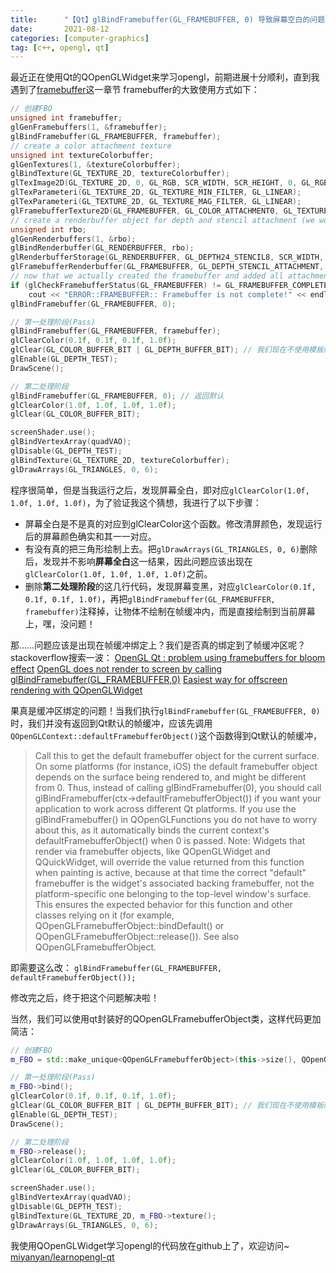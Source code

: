 ```yaml
---
title:      "【Qt】glBindFramebuffer(GL_FRAMEBUFFER, 0) 导致屏幕空白的问题"
date:       2021-08-12
categories: [computer-graphics]
tag: [c++, opengl, qt]
---
```


最近正在使用Qt的QOpenGLWidget来学习opengl，前期进展十分顺利，直到我遇到了[framebuffer](https://learnopengl.com/Advanced-OpenGL/Framebuffers)这一章节
framebuffer的大致使用方式如下：

```c++
// 创建FBO
unsigned int framebuffer;
glGenFramebuffers(1, &framebuffer);
glBindFramebuffer(GL_FRAMEBUFFER, framebuffer);
// create a color attachment texture
unsigned int textureColorbuffer;
glGenTextures(1, &textureColorbuffer);
glBindTexture(GL_TEXTURE_2D, textureColorbuffer);
glTexImage2D(GL_TEXTURE_2D, 0, GL_RGB, SCR_WIDTH, SCR_HEIGHT, 0, GL_RGB, GL_UNSIGNED_BYTE, NULL);
glTexParameteri(GL_TEXTURE_2D, GL_TEXTURE_MIN_FILTER, GL_LINEAR);
glTexParameteri(GL_TEXTURE_2D, GL_TEXTURE_MAG_FILTER, GL_LINEAR);
glFramebufferTexture2D(GL_FRAMEBUFFER, GL_COLOR_ATTACHMENT0, GL_TEXTURE_2D, textureColorbuffer, 0);
// create a renderbuffer object for depth and stencil attachment (we won't be sampling these)
unsigned int rbo;
glGenRenderbuffers(1, &rbo);
glBindRenderbuffer(GL_RENDERBUFFER, rbo);
glRenderbufferStorage(GL_RENDERBUFFER, GL_DEPTH24_STENCIL8, SCR_WIDTH, SCR_HEIGHT); // use a single renderbuffer object for both a depth AND stencil buffer.
glFramebufferRenderbuffer(GL_FRAMEBUFFER, GL_DEPTH_STENCIL_ATTACHMENT, GL_RENDERBUFFER, rbo); // now actually attach it
// now that we actually created the framebuffer and added all attachments we want to check if it is actually complete now
if (glCheckFramebufferStatus(GL_FRAMEBUFFER) != GL_FRAMEBUFFER_COMPLETE)
    cout << "ERROR::FRAMEBUFFER:: Framebuffer is not complete!" << endl;
glBindFramebuffer(GL_FRAMEBUFFER, 0);

// 第一处理阶段(Pass)
glBindFramebuffer(GL_FRAMEBUFFER, framebuffer);
glClearColor(0.1f, 0.1f, 0.1f, 1.0f);
glClear(GL_COLOR_BUFFER_BIT | GL_DEPTH_BUFFER_BIT); // 我们现在不使用模板缓冲
glEnable(GL_DEPTH_TEST);
DrawScene();    

// 第二处理阶段
glBindFramebuffer(GL_FRAMEBUFFER, 0); // 返回默认
glClearColor(1.0f, 1.0f, 1.0f, 1.0f); 
glClear(GL_COLOR_BUFFER_BIT);

screenShader.use();  
glBindVertexArray(quadVAO);
glDisable(GL_DEPTH_TEST);
glBindTexture(GL_TEXTURE_2D, textureColorbuffer);
glDrawArrays(GL_TRIANGLES, 0, 6);  
```

程序很简单，但是当我运行之后，发现屏幕全白，即对应```glClearColor(1.0f, 1.0f, 1.0f, 1.0f)```，为了验证我这个猜想，我进行了以下步骤：

* 屏幕全白是不是真的对应到glClearColor这个函数。修改清屏颜色，发现运行后的屏幕颜色确实和其一一对应。
* 有没有真的把三角形绘制上去。把```glDrawArrays(GL_TRIANGLES, 0, 6)```删除后，发现并不影响**屏幕全白**这一结果，因此问题应该出现在```glClearColor(1.0f, 1.0f, 1.0f, 1.0f)```之前。
* 删除**第二处理阶段**的这几行代码，发现屏幕变黑，对应```glClearColor(0.1f, 0.1f, 0.1f, 1.0f)```，再把```glBindFramebuffer(GL_FRAMEBUFFER, framebuffer)```注释掉，让物体不绘制在帧缓冲内，而是直接绘制到当前屏幕上，嘿，没问题！

那……问题应该是出现在帧缓冲绑定上？我们是否真的绑定到了帧缓冲区呢？
stackoverflow搜索一波：
[OpenGL Qt : problem using framebuffers for bloom effect](https://stackoverflow.com/questions/53693579/opengl-qt-problem-using-framebuffers-for-bloom-effect)
[OpenGL does not render to screen by calling glBindFramebuffer(GL_FRAMEBUFFER,0)](https://stackoverflow.com/questions/42455918/opengl-does-not-render-to-screen-by-calling-glbindframebuffergl-framebuffer-0)
[Easiest way for offscreen rendering with QOpenGLWidget](https://stackoverflow.com/questions/31323749/easiest-way-for-offscreen-rendering-with-qopenglwidget)

果真是缓冲区绑定的问题！当我们执行```glBindFramebuffer(GL_FRAMEBUFFER, 0)```时，我们并没有返回到Qt默认的帧缓冲，应该先调用```QOpenGLContext::defaultFramebufferObject()```这个函数得到Qt默认的帧缓冲，
> Call this to get the default framebuffer object for the current surface.
On some platforms (for instance, iOS) the default framebuffer object depends on the surface being rendered to, and might be different from 0. Thus, instead of calling glBindFramebuffer(0), you should call glBindFramebuffer(ctx->defaultFramebufferObject()) if you want your application to work across different Qt platforms.
If you use the glBindFramebuffer() in QOpenGLFunctions you do not have to worry about this, as it automatically binds the current context's defaultFramebufferObject() when 0 is passed.
Note: Widgets that render via framebuffer objects, like QOpenGLWidget and QQuickWidget, will override the value returned from this function when painting is active, because at that time the correct "default" framebuffer is the widget's associated backing framebuffer, not the platform-specific one belonging to the top-level window's surface. This ensures the expected behavior for this function and other classes relying on it (for example, QOpenGLFramebufferObject::bindDefault() or QOpenGLFramebufferObject::release()).
See also QOpenGLFramebufferObject.

即需要这么改：
```glBindFramebuffer(GL_FRAMEBUFFER, defaultFramebufferObject());```

修改完之后，终于把这个问题解决啦！

当然，我们可以使用qt封装好的QOpenGLFramebufferObject类，这样代码更加简洁：

```c++
// 创建FBO
m_FBO = std::make_unique<QOpenGLFramebufferObject>(this->size(), QOpenGLFramebufferObject::CombinedDepthStencil);

// 第一处理阶段(Pass)
m_FBO->bind();
glClearColor(0.1f, 0.1f, 0.1f, 1.0f);
glClear(GL_COLOR_BUFFER_BIT | GL_DEPTH_BUFFER_BIT); // 我们现在不使用模板缓冲
glEnable(GL_DEPTH_TEST);
DrawScene();    

// 第二处理阶段
m_FBO->release();
glClearColor(1.0f, 1.0f, 1.0f, 1.0f); 
glClear(GL_COLOR_BUFFER_BIT);

screenShader.use();  
glBindVertexArray(quadVAO);
glDisable(GL_DEPTH_TEST);
glBindTexture(GL_TEXTURE_2D, m_FBO->texture();
glDrawArrays(GL_TRIANGLES, 0, 6);  
```

我使用QOpenGLWidget学习opengl的代码放在github上了，欢迎访问~ [miyanyan/learnopengl-qt](https://github.com/miyanyan/learnopengl-qt)
